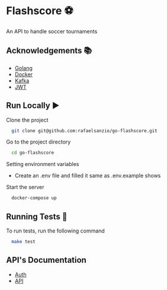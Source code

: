 # Flashscore ⚽️

An API to handle soccer tournaments

## Acknowledgements 📚

- [Golang](https://go.dev/)
- [Docker](https://www.docker.com/)
- [Kafka](https://kafka.apache.org/)
- [JWT](https://jwt.io/)

## Run Locally ▶️

Clone the project

```bash
  git clone git@github.com:rafaelsanzio/go-flashscore.git
```

Go to the project directory

```bash
  cd go-flashscore
```

Setting environment variables

- Create an .env file and filled it same as .env.example shows

Start the server

```bash
  docker-compose up
```

## Running Tests 🧪

To run tests, run the following command

```bash
  make test
```

## API's Documentation

- [Auth](https://linktodocumentation)
- [API](https://linktodocumentation)
